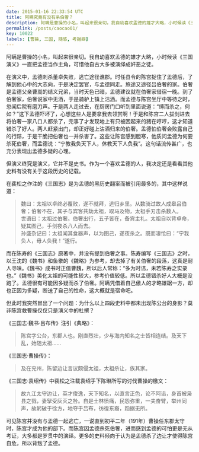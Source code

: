```yaml
---
date: 2015-01-16 22:33:54 UTC
title: 阿瞒究竟有没有杀伯奢？
description: 阿瞒是曹操的小名，叫起来很亲切。我自幼喜欢孟德的雄才大略，小时候读《三国演义》一直把孟德当作主角，可惜他自古大多被演绎成奸恶之徒。在演义中，孟德刺杀董卓失败，逃亡途径谯郡。时任县令的陈宫捉住了孟德后，了解到他心中的大志向，于是决定罢官，与孟德同走
permalink: /posts/caocao01/
key: 10022
labels: [曹操, 三国, 随感, 考据癖]
---
```


阿瞒是曹操的小名，叫起来很亲切。我自幼喜欢孟德的雄才大略，小时候读《三国演义》一直把孟德当作主角，可惜他自古大多被演绎成奸恶之徒。

在演义中，孟德刺杀董卓失败，逃亡途径谯郡。时任县令的陈宫捉住了孟德后，了解到他心中的大志向，于是决定罢官，与孟德同走。旅途又途径吕伯奢的家。伯奢是孟德父亲曹嵩的结义兄弟，当时天色已暗，孟德建议就在伯奢家借宿一晚。到了伯奢家，伯奢说家中无酒，于是骑驴上镇上沽酒。而孟德与陈宫坐厅中等待之时，忽闻后院有磨刀声。于是两人走过去，在厨房门口听到里面说道：“缚而杀之，何如？”这下孟德吓坏了，心想这些人是要拿我去领赏啊！于是和陈宫二人拔剑进去将伯奢一家八口人都杀了，完事了才发现地上有只被困起来的猪在哼哼，这才知道错杀了好人。两人赶紧出门，却正好碰上沽酒归来的伯奢。孟德怕伯奢会败露自己的行踪，于是干脆把伯奢也一并杀害了。这些让陈宫感到胆寒，他质问孟德为何要杀死伯奢，而孟德说：“宁教我负天下人，休教天下人负我”。这句话流传甚广，也充分表现出孟德多疑的心理。

但演义终究是演义，它并不是史书。作为一个喜欢孟德的人，我决定还是看看其他史料有没有关于这段历史的记载。

在裴松之作注的《三国志》是为孟德的黑历史翻案而被引用最多的，其中这样说道：

>魏曰：太祖以卓终必覆败，遂不就拜，逃归乡里。从数骑过故人成皋吕伯奢；伯奢不在，其子与宾客共劫太祖，取马及物，太祖手刃击杀数人。
<br/>世语曰：太祖过伯奢。伯奢出行，五子皆在，备宾主礼。太祖自以背卓命，疑其图己，手剑夜杀八人而去。
<br/>孙盛杂记曰：太祖闻其食器声，以为图己，遂夜杀之。既而凄怆曰：“宁我负人，毋人负我！”遂行。

而在陈寿的《三国志》原著中，并没有提到伯奢之事。陈寿编写《三国志》之时，以王沈的《魏书》和鱼豢的《魏略》为参考，却去掉了有关伯奢的段落，这真是耐人寻味。《魏书》成书时正值曹魏，所以后人常称：“多为时讳，未若陈寿之实录也。”《魏书》美化太祖的可能性较大，参考价值较低。所以孟德错杀好人大概是没跑了。孟德很有可能因多疑而杀了伯奢。阿瞒凭借着自己傲人的才略雄踞一方，却也正因为多疑，断送了自己的性命，这大概就是宿命吧。

但此时我突然冒出了一个问题：为什么以上四段史料中都未出现陈公台的身影？莫非陈宫救曹操仅仅只是演义中的杜撰？

《三国志·魏书·吕布传》注引《典略》：

> 陈宫字公台，东郡人也。刚直烈壮，少与海内知名之士皆相连结。及天下乱，始随太祖……

《三国志·曹操传》：

> 及在兖州，陈留边让言议颇侵太祖，太祖杀让，族其家。

《三国志·袁绍传》中裴松之注载袁绍手下陈琳所写的讨伐曹操的檄文：

> 故九江太守边让，英才俊逸，天下知名，以直言正色，论不阿谄，身首被枭县之戮，妻孥受灰灭之咎。自是士林愤痛，民怨弥重，一夫奋臂，举州同声，故躬破于徐方，地夺于吕布，彷徨东裔，蹈据无所。

可见陈宫并没有与孟德一起逃亡，一说直到初平二年（191年）曹操任东郡太守时，陈宫才成为他的部下。而陈宫因孟德杀死伯奢，进而感到孟德的可怕更是无从考证，大多都是罗贯中的演绎。更多的史料倾向于认为是孟德杀了边让才使得陈宫自危，所以背叛了孟德。